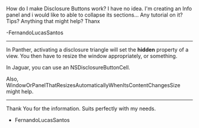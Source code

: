 How do I make Disclosure Buttons work? I have no idea. I'm creating an Info panel and i would like to able to collapse its sections... Any tutorial on it? Tips? Anything that might help? Thanx

-FernandoLucasSantos

----

In Panther, activating a disclosure triangle will set the **hidden** property of a view. You then have to resize the window appropriately, or something.

In Jaguar, you can use an NSDisclosureButtonCell.

Also, WindowOrPanelThatResizesAutomaticallyWhenItsContentChangesSize might help.

----

Thank You for the information. Suits perfectly with my needs.
- FernandoLucasSantos
